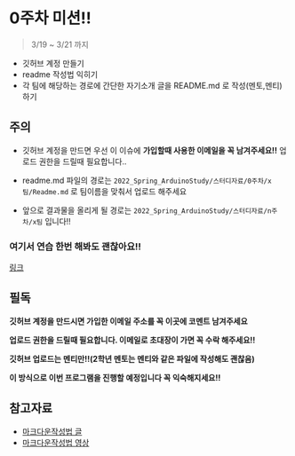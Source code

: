 # 0주차 미션!!
> 3/19 ~ 3/21 까지
- 깃허브 계정 만들기
- readme 작성법 익히기
- 각 팀에 해당하는 경로에 간단한 자기소개 글을 README.md 로 작성(멘토,멘티) 하기
 
## 주의 

- 깃허브 계정을 만드면 우선 이 이슈에 **가입할때 사용한 이메일을 꼭 남겨주세요!!** 업로드 권한을 드릴때 필요합니다..

- readme.md 파일의 경로는 `2022_Spring_ArduinoStudy/스터디자료/0주차/x팀/Readme.md`  로 
팀이름을 맞춰서 업로드 해주세요

- 앞으로 결과물을 올리게 될 경로는  `2022_Spring_ArduinoStudy/스터디자료/n주차/x팀` 입니다!!

### 여기서 연습 한번 해봐도 괜찮아요!! 
[링크](https://github.com/sejongsmarcle/Commit_Test)
## 필독 

**깃허브 계정을 만드시면 가입한 이메일 주소를 꼭 이곳에 코멘트 남겨주세요**

**업로드 권한을 드릴때 필요합니다. 이메일로 초대장이 가면 꼭 수락 해주세요!!**

**깃허브 업로드는 멘티만!!(2학년 멘토는 멘티와 같은 파일에 작성해도 괜찮음)**

**이 방식으로 이번 프로그램을 진행할 예정입니다 꼭 익숙해지세요!!** 

## 참고자료 

- [마크다운작성법 글](https://gist.github.com/ihoneymon/652be052a0727ad59601)
- [마크다운작성법 영상](https://www.youtube.com/watch?v=kMEb_BzyUqk)



 
